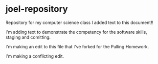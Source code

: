 # joel-repository
Repository for my computer science class
I added text to this document!!

I'm adding text to demonstrate the competency for the software skills, staging and comitting.

I'm making an edit to this file that I've forked for the Pulling Homework.


I'm making a conflicting edit.